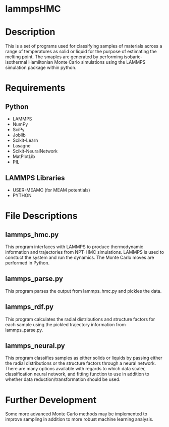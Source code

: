 # lammpsHMC

Description
===========
 
This is a set of programs used for classifying samples of materials across a range of temperatures as solid or liquid for the purpose of estimating the melting point. The smaples are generated by performing isobaric-isothermal Hamiltonian Monte Carlo simulations using the LAMMPS simulation package within python.

Requirements
============

Python
------

- LAMMPS
- NumPy
- SciPy
- Joblib
- Scikit-Learn
- Lasagne
- Scikit-NeuralNetwork
- MatPlotLib
- PIL

LAMMPS Libraries
----------------

- USER-MEAMC (for MEAM potentials)
- PYTHON

File Descriptions
=================

lammps_hmc.py
-------------

This program interfaces with LAMMPS to produce thermodynamic information and trajectories from NPT-HMC simulations. LAMMPS is used to constuct the system and run the dynamics. The Monte Carlo moves are performed in Python.

lammps_parse.py
---------------

This program parses the output from lammps_hmc.py and pickles the data.

lammps_rdf.py
-------------

This program calculates the radial distributions and structure factors for each sample using the pickled trajectory information from lammps_parse.py.

lammps_neural.py
----------------

This program classifies samples as either solids or liquids by passing either the radial distributions or the structure factors through a neural network. There are many options available with regards to which data scaler, classification neural network, and fitting function to use in addition to whether data reduction/transformation should be used.

Further Development
===================

Some more advanced Monte Carlo methods may be implemented to improve sampling in addition to more robust machine learning analysis.
